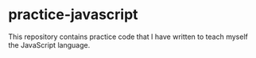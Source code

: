 # practice-javascript
This repository contains practice code that I have written to teach myself the JavaScript language.
